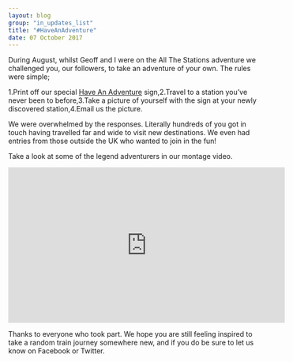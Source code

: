 ```yaml
---
layout: blog
group: "in_updates_list"
title: "#HaveAnAdventure"
date: 07 October 2017
---
```


During August, whilst Geoff and I were on the All The Stations adventure we challenged you, our followers, to take an adventure of your own. The rules were simple; 

1.Print off our special [Have An Adventure](http://allthestations.co.uk/static/pdf/adventure.pdf) sign,2.Travel to a station you’ve never been to before,3.Take a picture of yourself with the sign at your newly discovered station,4.Email us the picture.  

We were overwhelmed by the responses. Literally hundreds of you got in touch having travelled far and wide to visit new destinations. We even had entries from those outside the UK who wanted to join in the fun! 

Take a look at some of the legend adventurers in our montage video. 

<iframe width="560" height="315" src="https://www.youtube.com/embed/tMxg7EZPt5M" frameborder="0" allowfullscreen></iframe>

Thanks to everyone who took part. We hope you are still feeling inspired to take a random train journey somewhere new, and if you do be sure to let us know on Facebook or Twitter. 
